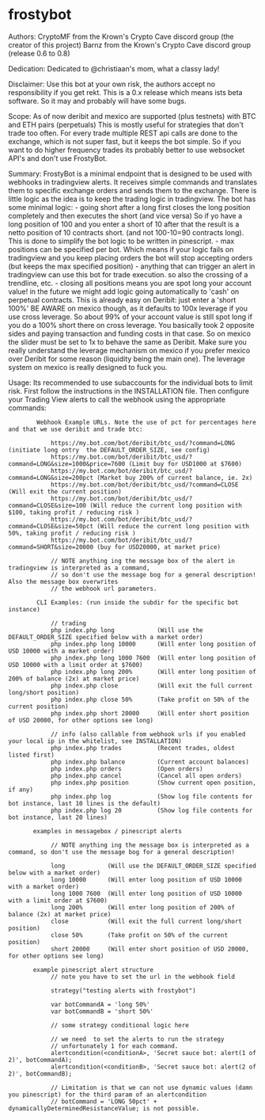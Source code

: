 # frostybot

Authors:    CryptoMF from the Krown's Crypto Cave discord group (the creator of this project)
            Barnz from the Krown's Crypto Cave discord group (release 0.6 to 0.8)
            
Dedication: Dedicated to @christiaan's mom, what a classy lady!

Disclaimer: Use this bot at your own risk, the authors accept no responsibility if you get rekt.
            This is a 0.x release which means ists beta software. So it may and probably will have some bugs.
            
Scope:      As of now deribit and mexico are supported (plus testnets) with BTC and ETH pairs (perpetuals)
            This is mostly useful for strategies that don't trade too often. For every trade multiple REST api calls are done
            to the exchange, which is not super fast, but it keeps the bot simple.  So if you want to do higher frequency 
            trades its probably better to use websocket API's and don't use FrostyBot.
            
Summary:    FrostyBot is a minimal endpoint that is designed to be used with webhooks in tradingview alerts.
            It receives simple commands and translates them to specific exchange orders and sends them to the 
            exchange. There is little logic as the idea is to keep the trading logic in tradingview. The bot has 
            some minimal logic:
            - going short after a long first closes the long position completely and then executes the short (and 
              vice versa) So if yo have a long position of 100 and you enter a short of 10 after that the result is
              a netto position of 10 contracts short. (and not 100-10=90 contracts long). This is done to simplify the
              bot logic to be written in pinescript.
            - max positions can be specified per bot. Which means if your logic fails on tradingview and you keep 
              placing orders the bot will stop accepting orders (but keeps the max specified position)
            - anything that can trigger an alert in tradingview can use this bot for trade execution. so also the 
              crossing of a trendline, etc.
            - closing all positions means you are spot long your account value! in the future we might add logic going 
              automatically to 'cash' on perpetual contracts. This is already easy on Deribit: just enter a 'short 100%' 
              BE AWARE on mexico though, as it defaults to 100x leverage if you use cross leverage. So about 99% 
              of your account value is still spot long if you do a 100% short there on cross leverage. You basically took 
              2 opposite sides and paying transaction and funding costs in that case. So on mexico the slider must be set to 1x
              to behave the same as Deribit. Make sure you really understand the leverage mechanism on mexico if you prefer 
              mexico over Deribit for some reason (liquidity being the main one). The leverage system on mexico is 
              really designed to fuck you.
              
Usage:      Its recommended to use subaccounts for the individual bots to limit risk. 
            First follow the instructions in the INSTALLATION file. Then configure your Trading View alerts to call 
            the webhook using the appropriate commands:

            Webhook Example URLs. Note the use of pct for percentages here and that we use deribit and trade btc:
            
                https://my.bot.com/bot/deribit/btc_usd/?command=LONG (initiate long ontry  the DEFAULT_ORDER_SIZE, see config)
                https://my.bot.com/bot/deribit/btc_usd/?command=LONG&size=1000&price=7600 (Limit buy for USD1000 at $7600)
                https://my.bot.com/bot/deribit/btc_usd/?command=LONG&size=200pct (Market buy 200% of current balance, ie. 2x)
                https://my.bot.com/bot/deribit/btc_usd/?command=CLOSE (Will exit the current position)
                https://my.bot.com/bot/deribit/btc_usd/?command=CLOSE&size=100 (Will reduce the current long position with $100, taking profit / reducing risk )
                https://my.bot.com/bot/deribit/btc_usd/?command=CLOSE&size=50pct (Will reduce the current long position with 50%, taking profit / reducing risk )
                https://my.bot.com/bot/deribit/btc_usd/?command=SHORT&size=20000 (buy for USD20000, at market price)
                
                // NOTE anything ing the message box of the alert in tradingview is interpreted as a command, 
                // so don't use the message bog for a general description! Also the message box overwrites
                // the webhook url parameters.
                                   
            CLI Examples: (run inside the subdir for the specific bot instance)
              
                // trading
                php index.php long            (Will use the DEFAULT_ORDER_SIZE specified below with a market order)
                php index.php long 10000      (Will enter long position of USD 10000 with a market order)
                php index.php long 1000 7600  (Will enter long position of USD 10000 with a limit order at $7600)
                php index.php long 200%       (Will enter long position of 200% of balance (2x) at market price)
                php index.php close           (Will exit the full current long/short position)
                php index.php close 50%       (Take profit on 50% of the current position)
                php index.php short 20000     (Will enter short position of USD 20000, for other options see long)
                
                // info (also callable from webhook urls if you enabled your local ip in the whitelist, see INSTALLATION)
                php index.php trades          (Recent trades, oldest listed first)
                php index.php balance         (Current account balances)
                php index.php orders          (Open orders)
                php index.php cancel          (Cancel all open orders)
                php index.php position        (Show current open position, if any)
                php index.php log             (Show log file contents for bot instance, last 10 lines is the default)
                php index.php log 20          (Show log file contents for bot instance, last 20 lines)

           examples in messagebox / pinescript alerts
           
                // NOTE anything ing the message box is interpreted as a command, so don't use the message bog for a general description!
             
                long            (Will use the DEFAULT_ORDER_SIZE specified below with a market order)
                long 10000      (Will enter long position of USD 10000 with a market order)
                long 1000 7600  (Will enter long position of USD 10000 with a limit order at $7600)
                long 200%       (Will enter long position of 200% of balance (2x) at market price)
                close           (Will exit the full current long/short position)
                close 50%       (Take profit on 50% of the current position)
                short 20000     (Will enter short position of USD 20000, for other options see long)
               
           example pinescript alert structure
                // note you have to set the url in the webhook field
           
                strategy("testing alerts with frostybot")
                
                var botCommandA = 'long 50%'
                var botCommandB = 'short 50%'
        
                // some strategy conditional logic here
        
                // we need  to set the alerts to run the strategy
                // unfortunately 1 for each command.
                alertcondition(<conditionA>, 'Secret sauce bot: alert(1 of 2)', botCommandA);
                alertcondition(<conditionB>, 'Secret sauce bot: alert(2 of 2)', botCommandB);
        
                // Limitation is that we can not use dynamic values (damn you pinescript) for the third param of an alertcondition
                // botCommand = 'LONG 50pct' + dynamicallyDeterminedResistanceValue; is not possible.
